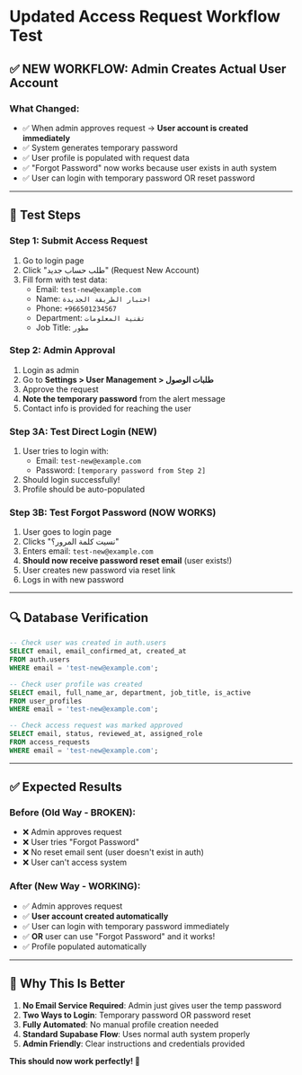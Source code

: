 # Updated Access Request Workflow Test

## ✅ **NEW WORKFLOW: Admin Creates Actual User Account**

### **What Changed:**
- ✅ When admin approves request → **User account is created immediately**
- ✅ System generates temporary password
- ✅ User profile is populated with request data
- ✅ "Forgot Password" now works because user exists in auth system
- ✅ User can login with temporary password OR reset password

---

## 🧪 **Test Steps**

### **Step 1: Submit Access Request**
1. Go to login page
2. Click "طلب حساب جديد" (Request New Account)
3. Fill form with test data:
   - Email: `test-new@example.com`
   - Name: `اختبار الطريقة الجديدة`
   - Phone: `+966501234567`
   - Department: `تقنية المعلومات`
   - Job Title: `مطور`

### **Step 2: Admin Approval** 
1. Login as admin
2. Go to **Settings > User Management > طلبات الوصول**
3. Approve the request
4. **Note the temporary password** from the alert message
5. Contact info is provided for reaching the user

### **Step 3A: Test Direct Login (NEW)**
1. User tries to login with:
   - Email: `test-new@example.com`
   - Password: `[temporary password from Step 2]`
2. Should login successfully!
3. Profile should be auto-populated

### **Step 3B: Test Forgot Password (NOW WORKS)**
1. User goes to login page
2. Clicks "نسيت كلمة المرور؟"
3. Enters email: `test-new@example.com`
4. **Should now receive password reset email** (user exists!)
5. User creates new password via reset link
6. Logs in with new password

---

## 🔍 **Database Verification**

```sql
-- Check user was created in auth.users
SELECT email, email_confirmed_at, created_at 
FROM auth.users 
WHERE email = 'test-new@example.com';

-- Check user profile was created
SELECT email, full_name_ar, department, job_title, is_active
FROM user_profiles 
WHERE email = 'test-new@example.com';

-- Check access request was marked approved
SELECT email, status, reviewed_at, assigned_role
FROM access_requests 
WHERE email = 'test-new@example.com';
```

---

## ✅ **Expected Results**

### **Before (Old Way - BROKEN):**
- ❌ Admin approves request
- ❌ User tries "Forgot Password" 
- ❌ No reset email sent (user doesn't exist in auth)
- ❌ User can't access system

### **After (New Way - WORKING):**
- ✅ Admin approves request
- ✅ **User account created automatically**
- ✅ User can login with temporary password immediately
- ✅ **OR** user can use "Forgot Password" and it works!
- ✅ Profile populated automatically

---

## 🚀 **Why This Is Better**

1. **No Email Service Required**: Admin just gives user the temp password
2. **Two Ways to Login**: Temporary password OR password reset
3. **Fully Automated**: No manual profile creation needed
4. **Standard Supabase Flow**: Uses normal auth system properly
5. **Admin Friendly**: Clear instructions and credentials provided

**This should now work perfectly! 🎉**
